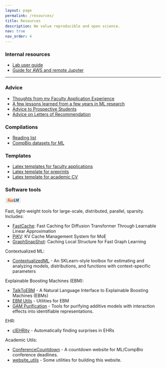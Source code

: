 ```yaml
---
layout: page
permalink: /resources/
title: Resources
description: We value reproducible and open science.
nav: true
nav_order: 4
---
```


### Internal resources

- [Lab user guide](https://docs.google.com/document/d/1HMHeX9qSOq6PFn_cW47b3tzdJKK6QZGE39u25vsA9QA/edit?usp=sharing)
- [Guide for AWS and remote Jupyter](https://docs.google.com/document/d/1CdVA_doTJZohg9dB8UhPHCgRuOtmLTAvCRV56IqBKvE/edit?usp=sharing)

---

### Advice

- [Thoughts from my Faculty Application Experience](https://benlengerich.medium.com/38f1a29c715e)
- [A few lessons learned from a few years in ML research](https://benlengerich.medium.com/a-few-lessons-learned-from-a-few-years-in-ml-research-8f6f88f97e61)
- [Advice to Prospective Students](https://adaptinfer.org/advice/prospective_students)
- [Advice on Letters of Recommendation](./advice/letters_of_rec)

### Compilations

- [Reading list](https://github.com/LengerichLab/ReadingList)
- [CompBio datasets for ML](https://github.com/LengerichLab/CompBioDatasetsForMachineLearning)

### Templates

- [Latex templates for faculty applications](https://www.overleaf.com/read/qdrzkgjkmzqc#b3bdcc)
- [Latex template for preprints](https://www.overleaf.com/read/cbkczmhxbkgj#2a2fc3)
- [Latex template for academic CV](https://www.overleaf.com/read/wgjmndzcfyqr#21999c)

### Software tools

<a href="http://fastlm.ai">
  <img src="/assets/img/fastlm_logo.png" alt="FastLM" width="10%"/>
</a>

Fast, light-weight tools for large-scale, distributed, parallel, sparsity. Includes:

- [FastCache](https://github.com/FastLM/FastCache): Fast Caching for Diffusion Transformer Through Learnable Linear Approximation
- [PiKV](https://github.com/FastLM/PiKV): KV Cache Management System for MoE
- [GraphSnapShot](https://github.com/FastLM/GraphSnapShot): Caching Local Structure for Fast Graph Learning

Contextualized ML:

- [ContextualizedML](https://contextualized.ml) - An SKLearn-style toolbox for estimating and analyzing models, distributions, and functions with context-specific parameters

Explainable Boosting Machines (EBM):

- [TalkToEBM](https://github.com/interpretml/TalkToEBM) - A Natural Language Interface to Explainable Boosting Machines (EBMs)
- [EBM Utils](https://github.com/AdaptInfer/ebm_utils) - Utilities for EBM
- [GAM Purification](https://github.com/AdaptInfer/gam_purification) - Tools for purifying additive models with interaction effects into identifiable representations.

EHR:

- [clEHRity](https://github.com/AdaptInfer/clEHRity) - Automatically finding surprises in EHRs

Academic Utils:

- [ConferenceCountdown](https://github.com/AdaptInfer/ConferenceCountdown) - A countdown website for ML/CompBio conference deadlines.
- [website_utils](https://github.com/adaptinfer/website_Utils) - Some utilities for building this website.
